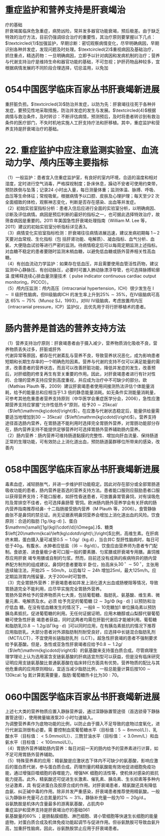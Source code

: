 # 重症监护和营养支持是肝衰竭治  
疗的基础  
肝衰竭属临床危急重症，病势凶险，常并发多器官功能衰竭，预后极差。由于缺乏特效的治疗方法，目前仍强调综合治疗的重要性，其治疗原则要掌握以下几点：$\textcircled{1}$加强监护，早期诊断：密切观察病情变化，尽早明确病因，早期识别各种并发症，发现问题及时处理。$\textcircled{2}$重视病因及基础治疗，抓住重点，精选药物：一旦明确病因，立即予以针对病因和发病机制的治疗；营养与代谢支持治疗是维持生命和器官功能的基础，不可忽视；护肝药物品种较多，宜根据病情发展的不同阶段合理选择，切忌滥用，以免加  
# 054中国医学临床百家丛书肝衰竭新进展  
重肝脏负担。$\textcircled{3}$防治并发症，以防为先：肝衰竭往往死于各种并发症，要预见性地采取措施，防治并发症的发生与发展。$\textcircled{4}$根据病情与救治条件，及时转诊：不断评估病情，预测预后，及时将患者转诊到有救治条件的医疗部门，不失时机地实施人工肝支持疗法和肝移植。其中，重症监护和营养支持是肝衰竭治疗的基础。  
# 22. 重症监护中应注意监测实验室、血流动力学、颅内压等主要指标  
（1）一般监护：患者宜入住重症监护室，有良好的室内环境，合适的温度和相对湿度，定时进行空气消毒，严格探视制度；卧床休息，躁动不安者可使用约束带，预防跌倒与坠落；记录24 小时出入量，每日测量体重；监测体温、脉搏、呼吸、血压等生命体征；常规吸氧，根据病情予以口腔、皮肤及心理护理；每天至少2 次全面细致的体检，观察神志变化，判断是否存在感染、出血等并发症。  
（2）初始实验室指标分析：患者入住后应进行全面的实验室分析，以明确病因、诊断及评估病情。病因是预后判断的最好的指标之一，也可据此选择特效治疗，故筛查病因是重要的。2011 年美国急性肝衰竭处理指南（William M. Lee 等，2011）建议的初始实验室分析指标详见表3。  
（3）病情变化实验室指标检测：肝衰竭往往病情进展迅速，建议发病初期每 $1\!\sim\!2$ 天要对血常规、生化指标（包 括肝肾功能、电解质）、凝血指标、血气分析、血氨、大便隐血试验等进行严密的监测。待病情稳定后可以每周定期监测上述指标。对血糖不稳定的患者要随时监测末梢血糖，以避免低血糖或肠外营养相关性高血糖。  
（4）有创血流动力学监护：如果存在低血压，并且需要使用血管活性药物，建议监测中心静脉压、有创动脉压，必要时可置入肺动脉漂浮导管，也可选择脉搏轮廓温 度稀释连续心排血量测量技术（ pulse indicator continuous  cardiac output monitoring，PICCO）。  
（5）颅内压监测：颅内高压（intracranial hypertension，ICH）很少发生在$\mathrm{~I~}\sim\mathrm{~II~}$级肝性脑病，但Ⅲ级脑病ICH 的发生率上升到$25\%\sim35\%$，在Ⅳ级脑病可高达 $65\%\sim75\%$（Munoz SJ，1993）。对Ⅲ/ Ⅳ级脑病，考虑放置颅内压（intracranial pressure，ICP）监护仪，且优先用于将行肝移植术的患者。  
#  肠内营养是首选的营养支持方法  
（1）营养支持治疗原则：肝衰竭患者由于摄入减少，营养物质消化吸收不良，营养物质丢失过多，肝脏或肝外  
代谢异常等原因，都存在代谢紊乱与营养不良，导致营养状况恶化，成为影响患者短期和长期生存率的一个明确危险因素。营养与代谢的支持不仅可以满足能量的需求，改善患者的营养状态，而且可以改善肝脏功能，降低并发症的发生，改善预后，对肝细胞的修复再生有至关重要的作用。因此，对肝衰竭患者进行有针对性的、合理的营养支持应受到高度重视，并应成为治疗中不可缺少的部分。欧（Mathias Plauth 等，2009）建议肝衰竭患者使用间接测热法评估个体能量消耗，给予的能量总和应相当于1.3 倍的静息能量消耗。如无条件实测能量消耗量，可参考其他危重患者营养支持原则（中华医学会重症医学分会，2006），急性应激期营养支持应掌握“允许性低热卡”原则，给予$20\sim25\mathrm{kcal}/$（$\left(\mathrm{kg\cdotd}\right)$）。在应激与代谢状态稳定后，能量供给量需要适当地增加到$30\sim35\mathrm{kcal}/$（$\left(\mathrm{kg\cdotd}\right)$）。营养支持途径首选肠内营养，在胃肠道不能利用时选择完全胃肠外营养，对胃肠功能部分存在，肠内营养支持不能提供足够营养时可选择胃肠外营养辅助肠内营养。  
（2）肠内营养：肠内营养可维持肠道黏膜的完整性、增加向肝血流量、保持肠道正常的生理功能，可有效防止上消化道出血，预防肠道菌群移位所带来的感染，改善内  
# 058中国医学临床百家丛书肝衰竭新进展  
毒素血症，减轻肠胀气，并进一步维护肝功能稳定。因此对存在部分或全部胃肠道吸收功能的患者，肠内营养是首选的营养支持方法。患者能口服则应鼓励患者口服以获得营养支持；不能口服者，如肝性昏迷患者，可放置鼻胃管鼻饲，对有误吸危险及胃排空不佳者，也可选择鼻肠管 管饲。欧洲肠内肠外营养学会有关肝病的肠内营养指南推荐经鼻- 十二指肠接受肠内营养（M Plauth 等，2006）。食管静脉曲张不是鼻饲的禁忌证。尚无证据表明鼻饲营养会增加上消化道出血的风险。饮食原则：合适的脂肪 $\left[1{\mathrm{g}}\,/\left(\mathrm{kg}\!\cdot\!\mathrm{d}\right)\ \right]$、蛋白$\mathrm{\small{[1g/(kg\!\cdot\!d)}\Omega].}$、糖类$\left[20\mathrm{kcal/\left(kg\cdotd\right)\;}\right]$比例，高维生素。在肝病终末期，蛋白摄入量可减至$0.5\sim1.0\mathrm{g}/$（kg.d），当合并C 型肝性脑病时，每日可低于$40\mathrm{g}$。有腹水、水肿者应低盐（$(6\sim8\mathrm{g/d})$）。饮食应由营养师为患者专门配制。食欲差、进食量极少者可口服一般的要素膳、匀浆膳或肝衰竭专用膳。鼻饲推荐应用肝衰 竭专用膳或自制的匀浆。然而，目前还没有成熟的疾病特异的肠内营养配方制剂的组成建议。鼻饲时患者要取半 卧位，抬高床头$30^{\,\circ}\,\sim50^{\,\circ}$，主张用连续输注法，开始$25\sim50\mathrm{m}/\mathrm{h}$，以后每$12\sim24\mathrm{h}$ 增加$25\mathrm{ml}$，最大$125\mathrm{m/h}$。应定期监测胃内残留量，大于$200\mathrm{{m}}$时可暂停。  
（3）完全胃肠外营养：肝衰竭患者如并发上消化道大出血或肠梗阻等情况，导致胃肠道完全不能利用，应尽早实施完全胃肠外营养。  
胃肠外营养给予的营养物质共七大类，包括葡萄糖、脂肪乳、氨基酸、维生素、微量元素、电解质及水。必须 给予充足的葡萄糖 $[2\sim3\mathrm{g/\Phi}\mathrm{~(kg}\cdot\mathrm{d)~}]$  以预防和治疗低血 糖。在没有低血糖发生的情况下，一般$8\sim10$克糖加1 单位胰岛素以预防胰岛素抵抗，促进葡萄糖的利用。无任何证据证明，应用木糖醇或山梨醇代替葡萄糖可使急性肝衰 竭患者获益，同时这两者均需在肝脏代谢后才能被利用。葡萄糖和脂肪乳$[0.8\sim1.2\mathrm{g/\Delta\Gamma}(\mathrm{kg}\cdot\mathrm{d})\;\;]$可以同时应用，在有胰岛素抵抗的情况下推荐应用脂肪乳。大部分患者对外源脂肪制剂耐受良好，应选择中长链混合脂肪乳剂（MCT/LCT），不宜使用长链脂肪乳剂（LCT）。超急性肝衰竭的患者不强制要求给予氨基酸。但是，急性或亚急性肝衰竭者应给予$0.8\sim1.2\mathrm{g}/$（$\left(\mathrm{kg\cdotd}\right)$）的氨基酸来支持蛋白质合成。尽管病理生理学理论上认为选用富含支链氨基酸的肝病适宜剂型可以获益，但是没有临床研究证明应用支链氨基酸比普通氨基酸在临床转归方面具有优势。营养物质的配比与其他危重病的应用原则相似，宜适当减少脂肪比例，一般总能量计算后按$100\sim130\mathrm{kcal:}\,1\mathrm{g}$ 氮计算氮需要量，脂肪∶葡萄糖热卡比为$30:70$。  
# 060中国医学临床百家丛书肝衰竭新进展  
上述七大类的营养物质应置入静脉营养袋，通过深静脉置管途径（首选锁骨下静脉置管途径），使用微量输液泵20 小时匀速输入。  
为调整营养素作为底物功能的比例，以防止由于摄入不足导致的底物过度氧化，进行代谢监测很有必要。需 要控制血浆葡萄糖水平（目标值：$5\sim\mathrm{8mmol/L})$）、乳酸水平（目标值：$<5.0\mathrm{mmol/L})$）、三酰甘油水平（目标值：$<3.0\mathrm{mm}/\mathrm{L}$）和血氨水平（目标值：$<100\mathrm{mmol/L})$）。  
（4）胃肠外营养辅助肠内营养：每日对前一天的肠内给予的营养素进行计算，如不足可用胃肠外营养辅助。  
（5）特殊营养素的应用：精氨酸是应激状态下体内不可缺少的氨基酸，影响应激后的蛋白质代谢，参与蛋白质合成。药理剂量的精氨酸能有效地促进细胞免疫功能，通过增强巨噬细胞的吞噬能力，增强NK 细胞的活性等，使机体对感染的抵抗能力提高。此外，精氨酸还可促进生长激素、催乳素、胰岛素、生长抑素等多种内分泌激素，具 有促进蛋白及胶原合成的作用。对肝衰竭患者，精氨酸还具有降低血氨、纠正碱中毒的作用。除非并发严重感染，肝衰竭患者推荐使用精氨酸。一般认为静脉补充量可占总氮量的$2\%\sim3\%$，静脉补充量一般为$10\sim20\mathrm{g/d}.$。  
谷氨酰胺是机体内含量最多的游离氨基酸，占肌肉中  
重症监护和营养支持是肝衰竭治疗的基础061  
氨基酸量的$60\%$ ；是肠黏膜细胞、淋巴细胞、肾小管细胞等快速生长细胞的能量底物，对蛋白质合成及机体免疫功能起调节与促进作用。但谷氨酰胺可导致血氨升高，加重肝性脑病，因此，谷氨酰胺禁止应用于肝衰竭患者。  